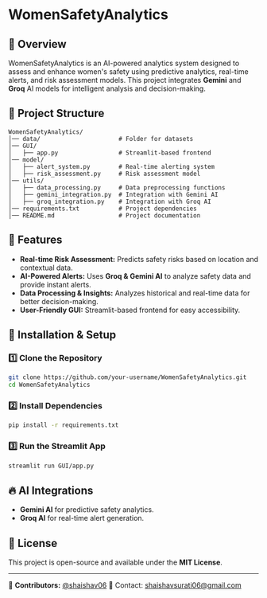 # WomenSafetyAnalytics

## 📌 Overview
WomenSafetyAnalytics is an AI-powered analytics system designed to assess and enhance women's safety using predictive analytics, real-time alerts, and risk assessment models. This project integrates **Gemini** and **Groq** AI models for intelligent analysis and decision-making.

## 📁 Project Structure
```
WomenSafetyAnalytics/
│── data/                      # Folder for datasets
│── GUI/
│   ├── app.py                 # Streamlit-based frontend
│── model/
│   ├── alert_system.py        # Real-time alerting system
│   ├── risk_assessment.py     # Risk assessment model
│── utils/
│   ├── data_processing.py     # Data preprocessing functions
│   ├── gemini_integration.py  # Integration with Gemini AI
│   ├── groq_integration.py    # Integration with Groq AI
│── requirements.txt           # Project dependencies
│── README.md                  # Project documentation
```

## 🚀 Features
- **Real-time Risk Assessment:** Predicts safety risks based on location and contextual data.
- **AI-Powered Alerts:** Uses **Groq & Gemini AI** to analyze safety data and provide instant alerts.
- **Data Processing & Insights:** Analyzes historical and real-time data for better decision-making.
- **User-Friendly GUI:** Streamlit-based frontend for easy accessibility.

## 🔧 Installation & Setup
### 1️⃣ Clone the Repository
```bash
git clone https://github.com/your-username/WomenSafetyAnalytics.git
cd WomenSafetyAnalytics
```

### 2️⃣ Install Dependencies
```bash
pip install -r requirements.txt
```

### 3️⃣ Run the Streamlit App
```bash
streamlit run GUI/app.py
```

## 🔥 AI Integrations
- **Gemini AI** for predictive safety analytics.
- **Groq AI** for real-time alert generation.

## 📜 License
This project is open-source and available under the **MIT License**.

---
🔹 **Contributors:** [@shaishav06](https://github.com/shaishav06)
📧 Contact: shaishavsurati06@gmail.com

